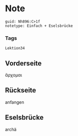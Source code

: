 # Note
```
guid: Nh896:C>1f
notetype: Einfach + Eselsbrücke
```

### Tags
```
Lektion34
```

## Vorderseite
ἄρχομαι

## Rückseite
anfangen

## Eselsbrücke
archä
